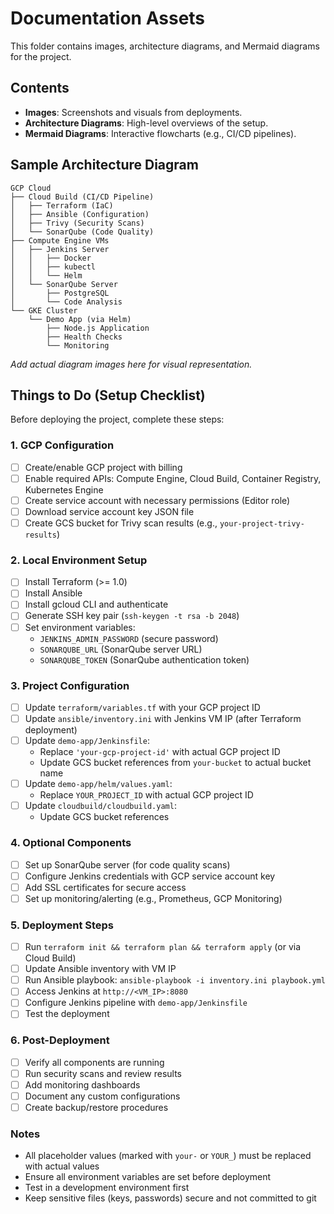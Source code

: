 # Documentation Assets

This folder contains images, architecture diagrams, and Mermaid diagrams for the project.

## Contents
- **Images**: Screenshots and visuals from deployments.
- **Architecture Diagrams**: High-level overviews of the setup.
- **Mermaid Diagrams**: Interactive flowcharts (e.g., CI/CD pipelines).

## Sample Architecture Diagram

```
GCP Cloud
├── Cloud Build (CI/CD Pipeline)
│   ├── Terraform (IaC)
│   ├── Ansible (Configuration)
│   ├── Trivy (Security Scans)
│   └── SonarQube (Code Quality)
├── Compute Engine VMs
│   ├── Jenkins Server
│   │   ├── Docker
│   │   ├── kubectl
│   │   └── Helm
│   └── SonarQube Server
│       ├── PostgreSQL
│       └── Code Analysis
└── GKE Cluster
    └── Demo App (via Helm)
        ├── Node.js Application
        ├── Health Checks
        └── Monitoring
```

*Add actual diagram images here for visual representation.*

## Things to Do (Setup Checklist)

Before deploying the project, complete these steps:

### 1. GCP Configuration
- [ ] Create/enable GCP project with billing
- [ ] Enable required APIs: Compute Engine, Cloud Build, Container Registry, Kubernetes Engine
- [ ] Create service account with necessary permissions (Editor role)
- [ ] Download service account key JSON file
- [ ] Create GCS bucket for Trivy scan results (e.g., `your-project-trivy-results`)

### 2. Local Environment Setup
- [ ] Install Terraform (>= 1.0)
- [ ] Install Ansible
- [ ] Install gcloud CLI and authenticate
- [ ] Generate SSH key pair (`ssh-keygen -t rsa -b 2048`)
- [ ] Set environment variables:
  - `JENKINS_ADMIN_PASSWORD` (secure password)
  - `SONARQUBE_URL` (SonarQube server URL)
  - `SONARQUBE_TOKEN` (SonarQube authentication token)

### 3. Project Configuration
- [ ] Update `terraform/variables.tf` with your GCP project ID
- [ ] Update `ansible/inventory.ini` with Jenkins VM IP (after Terraform deployment)
- [ ] Update `demo-app/Jenkinsfile`:
  - Replace `'your-gcp-project-id'` with actual GCP project ID
  - Update GCS bucket references from `your-bucket` to actual bucket name
- [ ] Update `demo-app/helm/values.yaml`:
  - Replace `YOUR_PROJECT_ID` with actual GCP project ID
- [ ] Update `cloudbuild/cloudbuild.yaml`:
  - Update GCS bucket references

### 4. Optional Components
- [ ] Set up SonarQube server (for code quality scans)
- [ ] Configure Jenkins credentials with GCP service account key
- [ ] Add SSL certificates for secure access
- [ ] Set up monitoring/alerting (e.g., Prometheus, GCP Monitoring)

### 5. Deployment Steps
- [ ] Run `terraform init && terraform plan && terraform apply` (or via Cloud Build)
- [ ] Update Ansible inventory with VM IP
- [ ] Run Ansible playbook: `ansible-playbook -i inventory.ini playbook.yml`
- [ ] Access Jenkins at `http://<VM_IP>:8080`
- [ ] Configure Jenkins pipeline with `demo-app/Jenkinsfile`
- [ ] Test the deployment

### 6. Post-Deployment
- [ ] Verify all components are running
- [ ] Run security scans and review results
- [ ] Add monitoring dashboards
- [ ] Document any custom configurations
- [ ] Create backup/restore procedures

### Notes
- All placeholder values (marked with `your-` or `YOUR_`) must be replaced with actual values
- Ensure all environment variables are set before deployment
- Test in a development environment first
- Keep sensitive files (keys, passwords) secure and not committed to git
